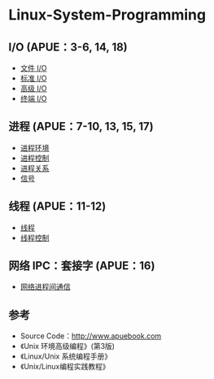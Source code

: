 # Linux-System-Programming

## I/O (APUE：3-6, 14, 18)

* [文件 I/O](https://github.com/steveLauwh/Linux-System-Programming/tree/master/File%20IO)
* [标准 I/O](https://github.com/steveLauwh/Linux-System-Programming/tree/master/Standard%20IO%20Library)
* [高级 I/O](https://github.com/steveLauwh/Linux-System-Programming/tree/master/Advanced%20IO)
* [终端 I/O](https://github.com/steveLauwh/Linux-System-Programming/tree/master/Terminal%20IO)

## 进程 (APUE：7-10, 13, 15, 17)

* [进程环境](https://github.com/steveLauwh/Linux-System-Programming/tree/master/Process%20Environment)
* [进程控制](https://github.com/steveLauwh/Linux-System-Programming/tree/master/Process%20Control)
* [进程关系](https://github.com/steveLauwh/Linux-System-Programming/tree/master/Process%20Relationship)
* [信号](https://github.com/steveLauwh/Linux-System-Programming/tree/master/Signal)


## 线程 (APUE：11-12)

* [线程](https://github.com/steveLauwh/Linux-System-Programming/tree/master/Thread)
* [线程控制](https://github.com/steveLauwh/Linux-System-Programming/tree/master/Thread%20Control)

## 网络 IPC：套接字 (APUE：16)

* [网络进程间通信](https://github.com/steveLauwh/Linux-System-Programming/tree/master/NetWork%20IPC)

## 参考

* Source Code：http://www.apuebook.com
* 《Unix 环境高级编程》(第3版)
* 《Linux/Unix 系统编程手册》
* 《Unix/Linux编程实践教程》
